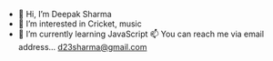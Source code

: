 - 👋 Hi, I’m Deepak Sharma
- 👀 I’m interested in Cricket, music
- 🌱 I’m currently learning JavaScript
 📫 You can reach me via email address... d23sharma@gmail.com

<!---
d23sharma/d23sharma is a ✨ special ✨ repository because its `README.md` (this file) appears on your GitHub profile.
You can click the Preview link to take a look at your changes.
--->
